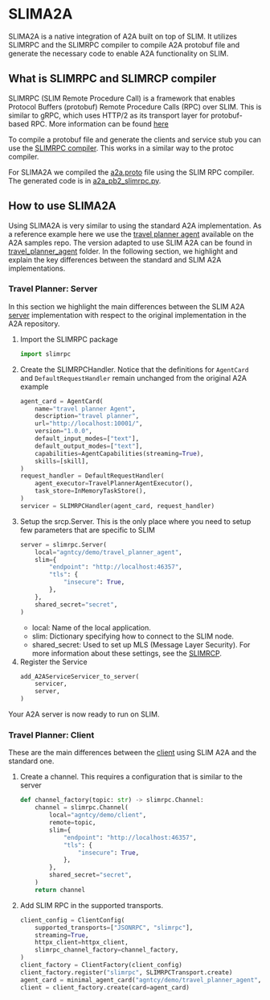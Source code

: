 # SLIMA2A

SLIMA2A is a native integration of A2A built on top of SLIM. It utilizes SLIMRPC
and the SLIMRPC compiler to compile A2A protobuf file and generate the necessary
code to enable A2A functionality on SLIM.

## What is SLIMRPC and SLIMRCP compiler

SLIMRPC (SLIM Remote Procedure Call) is a framework that enables Protocol
Buffers (protobuf) Remote Procedure Calls (RPC) over SLIM. This is similar to
gRPC, which uses HTTP/2 as its transport layer for protobuf-based RPC. More
information can be found [here](./slim-rpc.md)

To compile a protobuf file and generate the clients and service stub you can use
the [SLIMRPC compiler](./slim-slimrpc-compiler.md). This works in a similar way
to the protoc compiler.

For SLIMA2A we compiled the
[a2a.proto](https://github.com/a2aproject/A2A/blob/main/specification/grpc/a2a.proto)
file using the SLIM RPC compiler. The generated code is in
[a2a_pb2_slimrpc.py](https://github.com/agntcy/slim/blob/main/data-plane/python/integrations/slima2a/slima2a/types/a2a_pb2_slimrpc.py).

## How to use SLIMA2A

Using SLIMA2A is very similar to using the standard A2A implementation. As a
reference example here we use the [travel planner
agent](https://github.com/a2aproject/a2a-samples/tree/main/samples/python/agents/travel_planner_agent)
available on the A2A samples repo. The version adapted to use SLIM A2A can be
found in
[travel_planner_agent](https://github.com/agntcy/slim/tree/main/data-plane/python/integrations/slima2a/examples/travel_planner_agent)
folder. In the following section, we highlight and explain the key differences
between the standard and SLIM A2A implementations.

### Travel Planner: Server

In this section we highlight the main differences between the SLIM A2A
[server](https://github.com/agntcy/slim/blob/main/data-plane/python/integrations/slima2a/examples/travel_planner_agent/server.py)
implementation with respect to the original implementation in the A2A
repository.


1. Import the SLIMRPC package
    ```python
    import slimrpc
    ```
2. Create the SLIMRPCHandler. Notice that the definitions for `AgentCard` and `DefaultRequestHandler` remain unchanged from the original A2A example
    ```python
    agent_card = AgentCard(
        name="travel planner Agent",
        description="travel planner",
        url="http://localhost:10001/",
        version="1.0.0",
        default_input_modes=["text"],
        default_output_modes=["text"],
        capabilities=AgentCapabilities(streaming=True),
        skills=[skill],
    )
    request_handler = DefaultRequestHandler(
        agent_executor=TravelPlannerAgentExecutor(),
        task_store=InMemoryTaskStore(),
    )
    servicer = SLIMRPCHandler(agent_card, request_handler)
    ```
3. Setup the srcp.Server. This is the only place where you need to setup few parameters that are specific to SLIM
    ```python
    server = slimrpc.Server(
        local="agntcy/demo/travel_planner_agent",
        slim={
            "endpoint": "http://localhost:46357",
            "tls": {
                "insecure": True,
            },
        },
        shared_secret="secret",
    )
    ```
    - local: Name of the local application.
    - slim: Dictionary specifying how to connect to the SLIM node.
    - shared_secret: Used to set up MLS (Message Layer Security).
    For more information about these settings, see the [SLIMRCP](./slim-rpc.md).
4. Register the Service
    ```python
    add_A2AServiceServicer_to_server(
        servicer,
        server,
    )
    ```

Your A2A server is now ready to run on SLIM.

### Travel Planner: Client

These are the main differences between the
[client](https://github.com/agntcy/slim/blob/main/data-plane/python/integrations/slima2a/examples/travel_planner_agent/client.py)
using SLIM A2A and the standard one.

1. Create a channel. This requires a configuration that is similar to the server
    ```python
    def channel_factory(topic: str) -> slimrpc.Channel:
        channel = slimrpc.Channel(
            local="agntcy/demo/client",
            remote=topic,
            slim={
                "endpoint": "http://localhost:46357",
                "tls": {
                    "insecure": True,
                },
            },
            shared_secret="secret",
        )
        return channel
    ```
2. Add SLIM RPC in the supported transports.
    ```python
    client_config = ClientConfig(
        supported_transports=["JSONRPC", "slimrpc"],
        streaming=True,
        httpx_client=httpx_client,
        slimrpc_channel_factory=channel_factory,
    )
    client_factory = ClientFactory(client_config)
    client_factory.register("slimrpc", SLIMRPCTransport.create)
    agent_card = minimal_agent_card("agntcy/demo/travel_planner_agent", ["slimrpc"])
    client = client_factory.create(card=agent_card)
    ```

<!--
```
from a2a.server.request_handlers import DefaultRequestHandler

agent_executor = MyAgentExecutor()
request_handler = DefaultRequestHandler(
     agent_executor=agent_executor, task_store=InMemoryTaskStore()
)

servicer = SLIMRPCHandler(agent_card, request_handler)

server = slimrpc.server()
a2a_pb2_slimrpc.add_A2AServiceServicer_to_server(
        servicer
        server,
    )

await server.start()
```

## Client Usage

```
from slimrpc import SLIMRPCChannel
from a2a.client import ClientFactory, minimal_agent_card
from slima2a.client_transport import SLIMRPCTransport, ClientConfig

def channel_factory(topic) -> SLIMRPCChannel:
    channel = SLIMRPCChannel(
        local=local,
        slim=slim,
        enable_opentelemetry=enable_opentelemetry,
        shared_secret=shared_secret,
    )
    await channel.connect(topic)
    return channel

clientConfig = ClientConfig(slimrpc_channel_factor=channel_factor)

factory = ClientFactory(clientConfig)
factory.register('slimrpc', SLIMRPCTransport.create)
ac = minimal_agent_card(topic, ["slimrpc"])
client = factory.create(ac)

try:
    response = client.send_message(...)
except slimrpc.SLIMRPCResponseError as e:
    ...
```
--->

